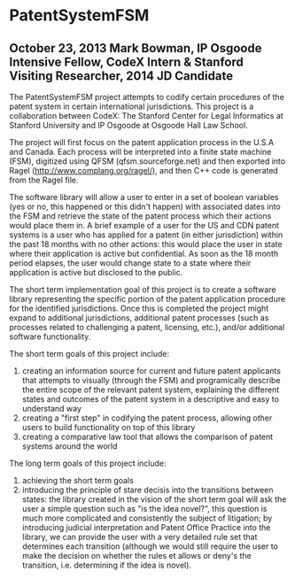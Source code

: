 PatentSystemFSM
===============
October 23, 2013
Mark Bowman, IP Osgoode Intensive Fellow, CodeX Intern & Stanford Visiting Researcher, 2014 JD Candidate
---------------

The PatentSystemFSM project attempts to codify certain procedures of the patent system in certain international jurisdictions. This project is a collaboration between CodeX: The Stanford Center for Legal Informatics at Stanford University and IP Osgoode at Osgoode Hall Law School.  

The project will first focus on the patent application process in the U.S.A and Canada. Each process will be interpreted into a finite state machine (FSM), digitized using QFSM (qfsm.sourceforge.net) and then exported into Ragel (http://www.complang.org/ragel/), and then C++ code is generated from the Ragel file.

The software library will allow a user to enter in a set of boolean variables (yes or no, this happened or this didn't happen) with associated dates into the FSM and retrieve the state of the patent process which their actions would place them in. A brief example of a user for the US and CDN patent systems is a user who has applied for a patent (in either jurisdiction) within the past 18 months with no other actions: this would place the user in state where their application is active but confidential. As soon as the 18 month period elapses, the user would change state to a state where their application is active but disclosed to the public.

The short term implementation goal of this project is to create a software library representing the specific portion of the patent application procedure for the identified jurisdictions. Once this is completed the project might expand to additional jurisdictions, additional patent processes (such as processes related to challenging a patent, licensing, etc.), and/or additional software functionality.

The short term goals of this project include: 
1) creating an information source for current and future patent applicants that attempts to visually (through the FSM) and programically describe the entire scope of the relevant patent system, explaining the different states and outcomes of the patent system in a descriptive and easy to understand way
2) creating a "first step" in codifying the patent process, allowing other users to build functionality on top of this library
3) creating a comparative law tool that allows the comparison of patent systems around the world


The long term goals of this project include:
1) achieving the short term goals
2) introducing the principle of stare decisis into the transitions between states: the library created in the vision of the short term goal will ask the user a simple question such as "is the idea novel?", this question is much more complicated and consistently the subject of litigation; by introducing judicial interpretation and Patent Office Practice into the library, we can provide the user with a very detailed rule set that determines each transition (although we would still require the user to make the decision on whether the rules et allows or deny's the transition, i.e. determining if the idea is novel).
